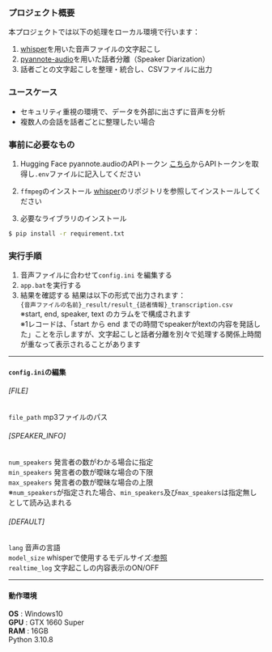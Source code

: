 ### プロジェクト概要
本プロジェクトでは以下の処理をローカル環境で行います：
1. [whisper](https://github.com/openai/whisper
)を用いた音声ファイルの文字起こし
2. [pyannote-audio](https://github.com/pyannote/pyannote-audio)を用いた話者分離（Speaker Diarization）
3. 話者ごとの文字起こしを整理・統合し、CSVファイルに出力


### ユースケース
- セキュリティ重視の環境で、データを外部に出さずに音声を分析
- 複数人の会話を話者ごとに整理したい場合


### 事前に必要なもの

1. Hugging Face pyannote.audioのAPIトークン
[こちら](https://huggingface.co/pyannote/speaker-diarization)からAPIトークンを取得し`.env`ファイルに記入してください

2. `ffmpeg`のインストール
[whisper](https://github.com/openai/whisper/tree/main)のリポジトリを参照してインストールしてください

3. 必要なライブラリのインストール
```bash
$ pip install -r requirement.txt
```

### 実行手順

1. 音声ファイルに合わせて`config.ini` を編集する
2. `app.bat`を実行する
3. 結果を確認する
結果は以下の形式で出力されます：  
`{音声ファイルの名前}_result/result_{話者情報}_transcription.csv`  
※start, end, speaker, text のカラムをで構成されます  
※1レコードは、「start から end までの時間でspeakerがtextの内容を発話した」ことを示しますが、文字起こしと話者分離を別々で処理する関係上時間が重なって表示されることがあります

---
#### `config.ini`の編集

###### [FILE]
`file_path` mp3ファイルのパス
###### [SPEAKER_INFO]
`num_speakers` 発言者の数がわかる場合に指定  
`min_speakers` 発言者の数が曖昧な場合の下限  
`max_speakers` 発言者の数が曖昧な場合の上限  
※`num_speakers`が指定された場合、`min_speakers`及び`max_speakers`は指定無しとして読み込まれる  
###### [DEFAULT]
`lang` 音声の言語  
`model_size` whisperで使用するモデルサイズ:[参照](https://github.com/openai/whisper/tree/main)  
`realtime_log` 文字起こしの内容表示のON/OFF  

---
#### 動作環境

**OS** : Windows10  
**GPU** : GTX 1660 Super  
**RAM** : 16GB  
Python 3.10.8